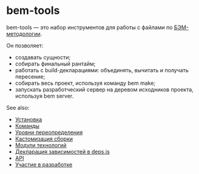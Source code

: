 # bem-tools

bem-tools — это набор инструментов для работы с файлами по [БЭМ-методологии](http://ru.bem.info/method/).

Он позволяет:

* создавать сущности;
* собирать финальный рантайм;
* работать с build-декларациями: объединять, вычитать и получать пересение;
* собирать весь проект, используя команду bem make;
* запускать разработческий сервер на деревом исходников проекта, используя bem server.

See also:

* [Установка](http://ru.bem.info/tools/bem/installation/)
* [Команды](http://ru.bem.info/tools/bem/commands/)
* [Уровни переопределения](http://ru.bem.info/tools/bem/levels/)
* [Кастомизация сборки](http://ru.bem.info/tools/bem/customization/)
* [Модули технологий](http://ru.bem.info/tools/bem/tech-modules/)
* [Декларация зависимостей в deps.js](http://ru.bem.info/tools/bem/depsjs/)
* [API](http://ru.bem.info/tools/bem/api/)
* [Участие в разработке](http://ru.bem.info/tools/bem/contribute/)
